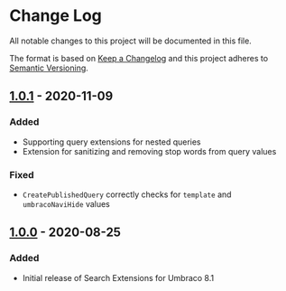 # Change Log

All notable changes to this project will be documented in this file.

The format is based on [Keep a Changelog](https://keepachangelog.com/) and this project adheres to [Semantic Versioning](https://semver.org/).

## [1.0.1] - 2020-11-09
### Added
* Supporting query extensions for nested queries
* Extension for sanitizing and removing stop words from query values

### Fixed
* `CreatePublishedQuery` correctly checks for `template` and `umbracoNaviHide` values

## [1.0.0] - 2020-08-25
### Added
* Initial release of Search Extensions for Umbraco 8.1

[Unreleased]: https://github.com/callumbwhyte/umbraco-search-extensions/compare/release-1.0.1...HEAD
[1.0.1]: https://github.com/callumbwhyte/umbraco-search-extensions/tree/release-1.0.1
[1.0.0]: https://github.com/callumbwhyte/umbraco-search-extensions/tree/release-1.0.0